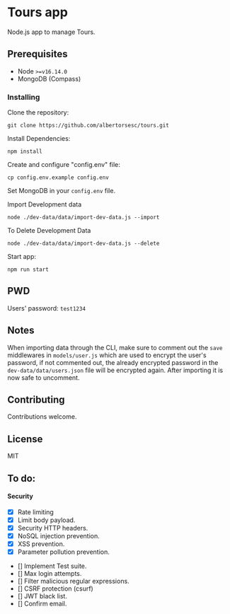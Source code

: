 # Tours app

Node.js app to manage Tours.

## Prerequisites

- Node `>=v16.14.0`
- MongoDB (Compass)

### Installing

Clone the repository:

`git clone https://github.com/albertorsesc/tours.git`

Install Dependencies:

`npm install`

Create and configure "config.env" file:

`cp config.env.example config.env`

Set MongoDB in your `config.env` file.

Import Development data

`node ./dev-data/data/import-dev-data.js --import`

To Delete Development Data

`node ./dev-data/data/import-dev-data.js --delete`

Start app:

`npm run start`

## PWD

Users' password: `test1234`

## Notes

When importing data through the CLI, make sure to comment out the `save` middlewares in `models/user.js` which are used to encrypt the user's password,
if not commented out, the already encrypted password in the `dev-data/data/users.json` file will be encrypted again. After importing it is now safe to uncomment.

## Contributing

Contributions welcome.

## License

MIT

## To do:

#### Security

* [x] Rate limiting
* [x] Limit body payload.
* [x] Security HTTP headers.
* [x] NoSQL injection prevention.
* [x] XSS prevention.
* [x] Parameter pollution prevention.
* [] Implement Test suite.
* [] Max login attempts.
* [] Filter malicious regular expressions.
* [] CSRF protection (csurf)
* [] JWT black list.
* [] Confirm email.